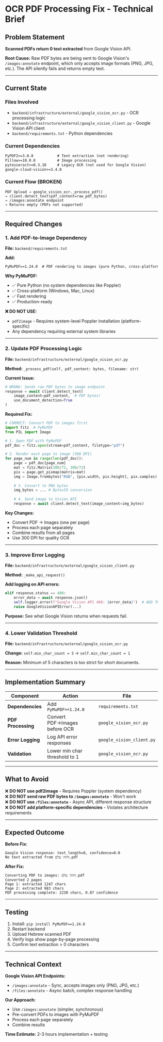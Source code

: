 # OCR PDF Processing Fix - Technical Brief

## Problem Statement

**Scanned PDFs return 0 text extracted** from Google Vision API.

**Root Cause:** Raw PDF bytes are being sent to Google Vision's `/images:annotate` endpoint, which only accepts image formats (PNG, JPG, etc.). The API silently fails and returns empty text.

---

## Current State

### Files Involved
- `backend/infrastructure/external/google_vision_ocr.py` - OCR processing logic
- `backend/infrastructure/external/google_vision_client.py` - Google Vision API client
- `backend/requirements.txt` - Python dependencies

### Current Dependencies
```txt
PyPDF2>=3.0.0           # Text extraction (not rendering)
Pillow>=10.0.0          # Image processing
pytesseract>=0.3.10     # Legacy OCR (not used for Google Vision)
google-cloud-vision>=3.4.0
```

### Current Flow (BROKEN)
```
PDF Upload → google_vision_ocr._process_pdf() 
→ client.detect_text(pdf_content=raw_pdf_bytes) 
→ /images:annotate endpoint 
→ Returns empty (PDFs not supported)
```

---

## Required Changes

### 1. Add PDF-to-Image Dependency

**File:** `backend/requirements.txt`

**Add:**
```txt
PyMuPDF==1.24.0  # PDF rendering to images (pure Python, cross-platform)
```

**Why PyMuPDF:**
- ✅ Pure Python (no system dependencies like Poppler)
- ✅ Cross-platform (Windows, Mac, Linux)
- ✅ Fast rendering
- ✅ Production-ready

**❌ DO NOT USE:**
- `pdf2image` - Requires system-level Poppler installation (platform-specific)
- Any dependency requiring external system libraries

---

### 2. Update PDF Processing Logic

**File:** `backend/infrastructure/external/google_vision_ocr.py`

**Method:** `_process_pdf(self, pdf_content: bytes, filename: str)`

**Current Issue:**
```python
# WRONG: Sends raw PDF bytes to image endpoint
response = await client.detect_text(
    image_content=pdf_content,  # PDF bytes!
    use_document_detection=True
)
```

**Required Fix:**
```python
# CORRECT: Convert PDF to images first
import fitz  # PyMuPDF
from PIL import Image

# 1. Open PDF with PyMuPDF
pdf_doc = fitz.open(stream=pdf_content, filetype="pdf")

# 2. Render each page to image (300 DPI)
for page_num in range(len(pdf_doc)):
    page = pdf_doc[page_num]
    mat = fitz.Matrix(300/72, 300/72)
    pix = page.get_pixmap(matrix=mat)
    img = Image.frombytes("RGB", [pix.width, pix.height], pix.samples)
    
    # 3. Convert to PNG bytes
    img_bytes = ... # BytesIO conversion
    
    # 4. Send image to Vision API
    response = await client.detect_text(image_content=img_bytes)
```

**Key Changes:**
- Convert PDF → Images (one per page)
- Process each page separately
- Combine results from all pages
- Use 300 DPI for quality OCR

---

### 3. Improve Error Logging

**File:** `backend/infrastructure/external/google_vision_client.py`

**Method:** `_make_api_request()`

**Add logging on API errors:**
```python
elif response.status == 400:
    error_data = await response.json()
    self.logger.error(f"Google Vision API 400: {error_data}")  # ADD THIS
    raise GoogleVisionAPIError(...)
```

**Purpose:** See what Google Vision returns when requests fail.

---

### 4. Lower Validation Threshold

**File:** `backend/infrastructure/external/google_vision_ocr.py`

**Change:** `self.min_char_count = 5` → `self.min_char_count = 1`

**Reason:** Minimum of 5 characters is too strict for short documents.

---

## Implementation Summary

| Component | Action | File |
|-----------|--------|------|
| **Dependencies** | Add `PyMuPDF==1.24.0` | `requirements.txt` |
| **PDF Processing** | Convert PDF→Images before OCR | `google_vision_ocr.py` |
| **Error Logging** | Log API error responses | `google_vision_client.py` |
| **Validation** | Lower min char threshold to 1 | `google_vision_ocr.py` |

---

## What to Avoid

❌ **DO NOT use pdf2image** - Requires Poppler (system dependency)  
❌ **DO NOT send raw PDF bytes to `/images:annotate`** - Won't work  
❌ **DO NOT use `/files:annotate`** - Async API, different response structure  
❌ **DO NOT add platform-specific dependencies** - Violates architecture requirements

---

## Expected Outcome

**Before Fix:**
```
Google Vision response: text_length=0, confidence=0.0
No text extracted from חוזה עלם.pdf
```

**After Fix:**
```
Converting PDF to images: חוזה עלם.pdf
Converted 2 pages
Page 1: extracted 1247 chars
Page 2: extracted 983 chars
PDF processing complete: 2230 chars, 0.87 confidence
```

---

## Testing

1. Install: `pip install PyMuPDF==1.24.0`
2. Restart backend
3. Upload Hebrew scanned PDF
4. Verify logs show page-by-page processing
5. Confirm text extraction > 0 characters

---

## Technical Context

**Google Vision API Endpoints:**
- `/images:annotate` - Sync, accepts images only (PNG, JPG, etc.)
- `/files:annotate` - Async batch, complex response handling

**Our Approach:**
- Use `/images:annotate` (simpler, synchronous)
- Pre-convert PDFs to images with PyMuPDF
- Process each page separately
- Combine results

**Time Estimate:** 2-3 hours implementation + testing
